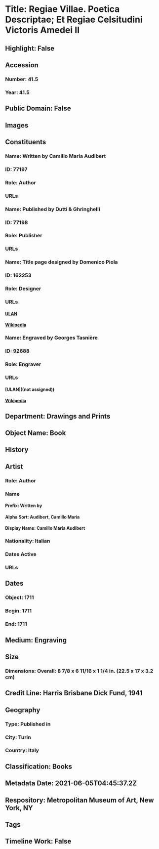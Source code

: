 # Title: Regiae Villae. Poetica Descriptae; Et Regiae Celsitudini Victoris Amedei II
## Highlight: False
## Accession
### Number: 41.5
### Year: 41.5
## Public Domain: False
## Images
## Constituents
### Name: Written by Camillo Maria Audibert
### ID: 77197
### Role: Author
### URLs
### Name: Published by Dutti &amp; Ghringhelli
### ID: 77198
### Role: Publisher
### URLs
### Name: Title page designed by Domenico Piola
### ID: 162253
### Role: Designer
### URLs
#### [ULAN](http://vocab.getty.edu/page/ulan/500001245)
#### [Wikipedia](https://www.wikidata.org/wiki/Q1054362)
### Name: Engraved by Georges Tasnière
### ID: 92688
### Role: Engraver
### URLs
#### [ULAN]((not assigned))
#### [Wikipedia](https://www.wikidata.org/wiki/Q84561589)
## Department: Drawings and Prints
## Object Name: Book
## History
## Artist
### Role: Author
### Name
#### Prefix: Written by
#### Alpha Sort: Audibert, Camillo Maria
#### Display Name: Camillo Maria Audibert
### Nationality: Italian
### Dates Active
### URLs
## Dates
### Object: 1711
### Begin: 1711
### End: 1711
## Medium: Engraving
## Size
### Dimensions: Overall: 8 7/8 x 6 11/16 x 1 1/4 in. (22.5 x 17 x 3.2 cm)
## Credit Line: Harris Brisbane Dick Fund, 1941
## Geography
### Type: Published in
### City: Turin
### Country: Italy
## Classification: Books
## Metadata Date: 2021-06-05T04:45:37.2Z
## Respository: Metropolitan Museum of Art, New York, NY
## Tags
## Timeline Work: False